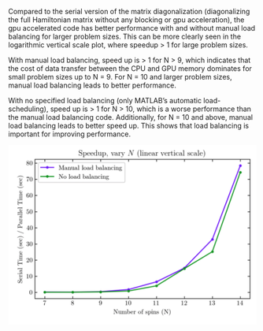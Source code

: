 Compared to the serial version of the matrix diagonalization (diagonalizing the full Hamiltonian matrix without any blocking or gpu acceleration), the gpu accelerated code has better performance with and without manual load balancing for larger problem sizes. This can be more clearly seen in the logarithmic vertical scale plot, where speedup > 1 for large problem sizes. 

With manual load balancing, speed up is > 1 for N > 9, which indicates that the cost of data transfer between the CPU and GPU memory dominates for small problem sizes up to N = 9. For N = 10 and larger problem sizes, manual load balancing leads to better performance. 

With no specified load balancing (only MATLAB’s automatic load-scheduling), speed up is > 1 for N > 10, which is a worse performance than the manual load balancing code. Additionally, for N = 10 and above, manual load balancing leads to better speed up. This shows that load balancing is important for improving performance.      

<img src="figs/shelley_1.png" alt="hi" class="inline"/>
